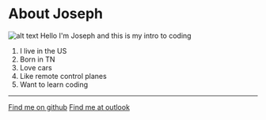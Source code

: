 # About Joseph
![alt text](http://www.kinyu-z.net/data/wallpapers/79/978391.jpg)
Hello I'm Joseph and this is my intro to coding
1. I live in the US
2. Born in TN
3. Love cars
4. Like remote control planes
5. Want to learn coding
---
[Find me on github](https://github.com/TDoc007)
[Find me at outlook](doc2g00@hotmail.com)
